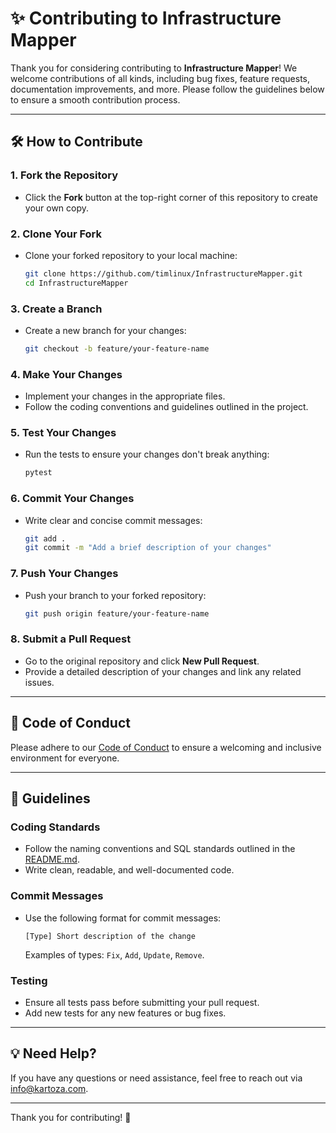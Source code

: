 # ✨ Contributing to Infrastructure Mapper

Thank you for considering contributing to **Infrastructure Mapper**! We welcome contributions of all kinds, including bug fixes, feature requests, documentation improvements, and more. Please follow the guidelines below to ensure a smooth contribution process.

---

## 🛠️ How to Contribute

### 1. Fork the Repository

- Click the **Fork** button at the top-right corner of this repository to create your own copy.

### 2. Clone Your Fork

- Clone your forked repository to your local machine:

  ```bash
  git clone https://github.com/timlinux/InfrastructureMapper.git
  cd InfrastructureMapper
  ```

### 3. Create a Branch

- Create a new branch for your changes:

  ```bash
  git checkout -b feature/your-feature-name
  ```

### 4. Make Your Changes

- Implement your changes in the appropriate files.
- Follow the coding conventions and guidelines outlined in the project.

### 5. Test Your Changes

- Run the tests to ensure your changes don't break anything:

  ```bash
  pytest
  ```

### 6. Commit Your Changes

- Write clear and concise commit messages:

  ```bash
  git add .
  git commit -m "Add a brief description of your changes"
  ```

### 7. Push Your Changes

- Push your branch to your forked repository:

  ```bash
  git push origin feature/your-feature-name
  ```

### 8. Submit a Pull Request

- Go to the original repository and click **New Pull Request**.
- Provide a detailed description of your changes and link any related issues.

---

## 🧹 Code of Conduct

Please adhere to our [Code of Conduct](CODE_OF_CONDUCT.md) to ensure a welcoming and inclusive environment for everyone.

---

## 📝 Guidelines

### Coding Standards

- Follow the naming conventions and SQL standards outlined in the [README.md](README.md).
- Write clean, readable, and well-documented code.

### Commit Messages

- Use the following format for commit messages:

  ```
  [Type] Short description of the change
  ```

  Examples of types: `Fix`, `Add`, `Update`, `Remove`.

### Testing

- Ensure all tests pass before submitting your pull request.
- Add new tests for any new features or bug fixes.

---

## 💡 Need Help?

If you have any questions or need assistance, feel free to reach out via [info@kartoza.com](mailto:info@kartoza.com).

---

Thank you for contributing! 🚀
